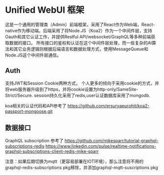 # Unified WebUI 框架

这是一个通用的管理类（Admin）前端框架，采用了React作为Web端，React-native作为移动端。后端采用了将Node.JS（Koa2）作为一个中间件层，支持Oauth和其它认证工作，并提供Restful API/websocket/GraphQL等多种前端获取数据的接口。
所有接口的鉴权和认证在这个中间件层处理，而一些复杂的AI算法和其它业务逻辑则根据后端语言和数据处理方式，使用MessageQueue和Node.JS这个中间件层通信。

## Auth

支持JWT和Session Cookie两种方式， 个人更多的倾向于采用cookie的方式，并将web服务器升级到了https，并将cookie设置为http-only/SameSite-Strict/Secure.
session持久化采用了redis,user认证数据库采用了mongodb.

koa相关的认证代码和API参考了
https://github.com/ersuryapurohit/koa2-passport-mongoose.git


## 数据接口

GraphQL subscription 参考了
https://github.com/mikesparr/tutorial-graphql-subscriptions-redis
https://www.linkedin.com/pulse/realtime-notifications-graphql-subscriptions-client-redis-mike-sparr

注意：如果后期切换为mqtt（更容易部署在IOT环境），那么注意将不用的 graphql-redis-subscriptions pkg移除，并添加graphql-mqtt-suscriptions pkg



